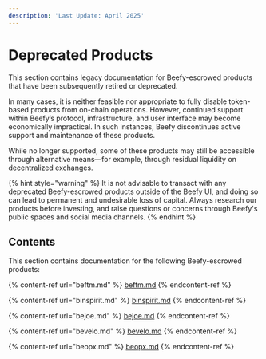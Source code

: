 ```yaml
---
description: 'Last Update: April 2025'
---
```


# Deprecated Products

This section contains legacy documentation for Beefy-escrowed products that have been subsequently retired or deprecated.

In many cases, it is neither feasible nor appropriate to fully disable token-based products from on-chain operations. However, continued support within Beefy’s protocol, infrastructure, and user interface may become economically impractical. In such instances, Beefy discontinues active support and maintenance of these products.

While no longer supported, some of these products may still be accessible through alternative means—for example, through residual liquidity on decentralized exchanges.

{% hint style="warning" %}
It is not advisable to transact with any deprecated Beefy-escrowed products outside of the Beefy UI, and doing so can lead to permanent and undesirable loss of capital. Always research our products before investing, and raise questions or concerns through Beefy's public spaces and social media channels.
{% endhint %}

## Contents

This section contains documentation for the following Beefy-escrowed products:

{% content-ref url="beftm.md" %}
[beftm.md](beftm.md)
{% endcontent-ref %}

{% content-ref url="binspirit.md" %}
[binspirit.md](binspirit.md)
{% endcontent-ref %}

{% content-ref url="bejoe.md" %}
[bejoe.md](bejoe.md)
{% endcontent-ref %}

{% content-ref url="bevelo.md" %}
[bevelo.md](bevelo.md)
{% endcontent-ref %}

{% content-ref url="beopx.md" %}
[beopx.md](beopx.md)
{% endcontent-ref %}

